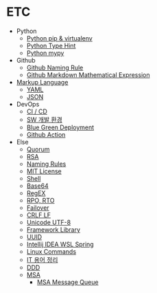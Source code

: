 # ETC

- Python
  - [Python pip & virtualenv](/contents/2022-10/2022-10-14.md)
  - [Python Type Hint](/contents/2022-10/2022-10-21.md)
  - [Python mypy](/contents/2022-10/2022-10-22.md)
- Github
  - [Github Naming Rule](/contents/2022-11/2022-11-26.md)
  - [Github Markdown Mathematical Expression](/contents/2023-02/2023-02-25.md)
- [Markup Language](/contents/2023-02/2023-02-28.md)
  - [YAML](/contents/2022-12/2022-12-10.md)
  - [JSON](/contents/2023-03/2023-03-01.md)
- DevOps
  - [CI / CD](/contents/2022-10/2022-10-27.md)
  - [SW 개발 환경](/contents/2022-10/2022-10-27.md)
  - [Blue Green Deployment](/contents/2022-12/2022-12-19.md)
  - [Github Action](/contents/2022-12/2022-12-13.md)
- Else
  - [Quorum](/contents/2022-11/2022-11-04.md)
  - [RSA](/contents/2022-11/2022-11-28.md)
  - [Naming Rules](/contents/2022-11/2022-11-25.md)
  - [MIT License](/contents/2022-11/2022-11-06.md)
  - [Shell](/contents/2022-12/2022-12-02.md)
  - [Base64](/contents/2023-01/2023-01-08.md)
  - [RegEX](/contents/2023-03/2023-03-07.md)
  - [RPO, RTO](/contents/2022-11/2022-11-02.md)
  - [Failover](/contents/2022-11/2022-11-24.md)
  - [CRLF LF](/contents/2023-03/2023-03-09.md)
  - [Unicode UTF-8](/contents/2023-03/2023-03-13.md)
  - [Framework Library](/contents/2023-03/2023-03-14.md)
  - [UUID](/contents/2023-03/2023-03-29.md)
  - [Intellij IDEA WSL Spring](/contents/2023-03/2023-03-31.md)
  - [Linux Commands](/contents/2023-05/2023-05-30.md)
  - [IT 용어 정리](/contents/2023-06/2023-06-01.md)
  - [DDD](/contents/2023-06/2023-06-02.md)
  - [MSA](/contents/2023-06/2023-06-08.md)
    - [MSA Message Queue](/contents/2023-06/2023-06-05.md)
